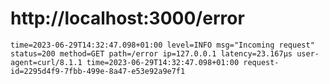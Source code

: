 # http://localhost:3000/error

	time=2023-06-29T14:32:47.098+01:00 level=INFO msg="Incoming request" status=200 method=GET path=/error ip=127.0.0.1 latency=23.167µs user-agent=curl/8.1.1 time=2023-06-29T14:32:47.098+01:00 request-id=2295d4f9-7fbb-499e-8a47-e53e92a9e7f1
